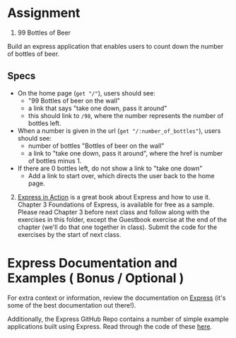 # Assignment

1. 99 Bottles of Beer

Build an express application that enables users to count down the number
of bottles of beer.

## Specs

- On the home page (`get "/"`), users should see:
  - "99 Bottles of beer on the wall"
  - a link that says "take one down, pass it around"
  - this should link to `/98`, where the number represents the number of bottles left.
- When a number is given in the url (`get "/:number_of_bottles"`), users should see:
  - number of bottles "Bottles of beer on the wall"
  - a link to "take one down, pass it around", where the href is number of bottles minus 1.
- If there are 0 bottles left, do not show a link to "take one down"
  - Add a link to start over, which directs the user back to the home page.

2. [Express in Action](https://www.manning.com/books/express-in-action) is a great book about Express and how to use it. Chapter 3 Foundations of Express, is available for free as a sample. Please read Chapter 3 before next class and follow along with the exercises in this folder, except the Guestbook exercise at the end of the chapter (we'll do that one together in class). Submit the code for the exercises by the start of next class.

# Express Documentation and Examples ( Bonus / Optional )
For extra context or information, review the documentation on [Express](http://expressjs.com/) (it's some of the best documentation out there!).

Additionally, the Express GitHub Repo contains a number of simple example applications built using Express. Read through the code of these [here](https://github.com/expressjs/express/tree/master/examples).
